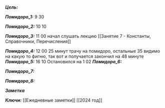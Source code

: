 
***Цель:***  

***Помидоро_1:*** 9 30

***Помидоро_2:*** 10 10

***Помидоро_3:*** 11 00
начал слушать лекцию [[Занятие 7 - Константы, Справочники, Перечисления]]

***Помидоро_4:*** 12 00
25 минут трачу на помидоро, остальные 35 видимо на какую то фигню, так вот и получается
закончил на 48 минуте
***Помидоро_5:*** 16 10
Остановился на 1 02
***Помидоро_6:*** 

***Помидоро_7:*** 

***Помидоро_8:*** 

***Заметка*** 


***Ключи:*** [[Ежедневные заметки]] [[2024 год]]